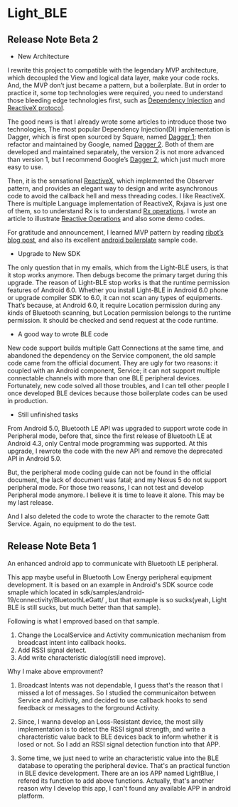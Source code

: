 Light_BLE
=========

Release Note Beta 2
-------------------

* New Architecture

I rewrite this project to compatible with the legendary MVP architecture, which decoupled the View and logical data layer, make your code rocks. And, the MVP don’t just became a pattern, but a boilerplate. But in order to practice it, some top technologies were required, you need to understand those bleeding edge technologies first, such as [Dependency Injection](http://zpcat.blogspot.com/2016/04/dependency-injection-in-android-with.html) and [ReactiveX protocol](http://zpcat.blogspot.com/2016/04/reactivex-operations.html).

The good news is that I already wrote some articles to introduce those two technologies, The most popular Dependency Injection(DI) implementation is Dagger, which is first open sourced by Square, named [Dagger 1](http://square.github.io/dagger/); then refactor and maintained by Google, named [Dagger 2](http://google.github.io/dagger/users-guide.html). Both of them are developed and maintained separately, the version 2 is not more advanced than version 1, but I recommend Google’s [Dagger 2](http://google.github.io/dagger/users-guide.html), which just much more easy to use.

Then, it is the sensational [ReactiveX](http://reactivex.io/), which implemented the Observer pattern, and provides an elegant way to design and write asynchronous code to avoid the callback hell and mess threading codes. I like ReactiveX. There is multiple Language implementation of ReactiveX, Rxjava is just one of them, so to understand Rx is to understand [Rx operations](http://zpcat.blogspot.com/2016/04/reactivex-operations.html). I wrote an article to illustrate [Reactive Operations](http://zpcat.blogspot.com/2016/04/reactivex-operations.html) and also some demo codes.

For gratitude and announcement, I learned MVP pattern by reading [ribot’s blog post](https://labs.ribot.co.uk/android-application-architecture-8b6e34acda65#.g4juxsf55), and also its excellent [android boilerplate](https://github.com/ribot/android-boilerplate) sample code.

* Upgrade to New SDK

The only question that in my emails, which from the Light-BLE users, is that it stop works anymore. Then debugs become the primary target during this upgrade.
The reason of Light-BLE stop works is that the runtime permission features of Android 6.0. Whether you install Light-BLE in Android 6.0 phone or upgrade compiler SDK to 6.0, it can not scan any types of equipments. That’s because, at Android 6.0, it require Location permission during any kinds of Bluetooth scanning, but Location permission belongs to the runtime permission. It should be checked and send request at the code runtime.

* A good way to wrote BLE code

New code support builds multiple Gatt Connections at the same time, and abandoned the dependency on the Service component, the old sample code came from the official document. They are ugly for two reasons: it coupled with an Android component, Service; it can not support multiple connectable channels with more than one BLE peripheral devices. Fortunately, new code solved all those troubles, and I can tell other people I once developed BLE devices because those boilerplate codes can be used in production.

* Still unfinished tasks

From Android 5.0, Bluetooth LE API was upgraded to support wrote code in Peripheral mode, before that, since the first release of Bluetooth LE at Android 4.3, only Central mode programming was supported. At this upgrade, I rewrote the code with the new API and remove the deprecated API in Android 5.0.

But, the peripheral mode coding guide can not be found in the official document, the lack of document was fatal; and my Nexus 5 do not support peripheral mode. For those two reasons, I can not test and develop Peripheral mode anymore. I believe it is time to leave it alone. This may be my last release.

And I also deleted the code to wrote the character to the remote Gatt Service. Again, no equipment to do the test.

Release Note Beta 1
-------------------

An enhanced android app to communicate with Bluetooth LE peripheral.

This app maybe useful in Bluetooth Low Energy peripheral equipment 
development. It is based on an example in Android's SDK source code 
smaple which located in sdk/samples/android-19/connectivity/BluetoothLeGatt/
, but that exmaple is so sucks(yeah, Light BLE is still sucks, but 
much better than that sample).

Following is what I emproved based on that sample.

1. Change the LocalService and Activity communication 
mechanism from broadcast intent into callback hooks.
2. Add RSSI signal detect.
3. Add write characteristic dialog(still need improve).

Why I make above emprovment?

1. Broadcast Intents was not dependable, I guess that's
the reason that I missed a lot of messages. So I studied 
the communicaiton between Service and Acitivity, and 
decided to use callback hooks to send feedback or messages
to the forground Activity.

2. Since, I wanna develop an Loss-Resistant device, the most 
silly implementation is to detect the RSSI signal strength, 
and write a characteristic value back to BLE devices back to
inform whether it is losed or not. So I add an RSSI signal 
detection function into that APP.

3. Some time, we just need to write an characteristic value 
into the BLE database to operating the peripheral device.
That's an practical function in BLE device development. There
are an ios APP named LightBlue, I refered its function to 
add above functions. Actually, that's another reason why I develop
this app, I can't found any available APP in android platform. 
